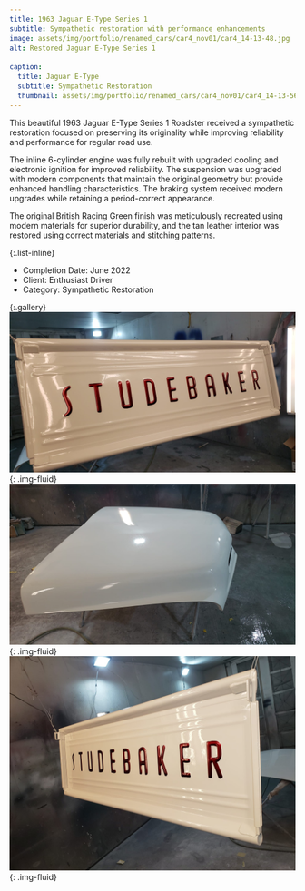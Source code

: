 ```yaml
---
title: 1963 Jaguar E-Type Series 1
subtitle: Sympathetic restoration with performance enhancements
image: assets/img/portfolio/renamed_cars/car4_nov01/car4_14-13-48.jpg
alt: Restored Jaguar E-Type Series 1

caption:
  title: Jaguar E-Type
  subtitle: Sympathetic Restoration
  thumbnail: assets/img/portfolio/renamed_cars/car4_nov01/car4_14-13-56.jpg
---
```

This beautiful 1963 Jaguar E-Type Series 1 Roadster received a sympathetic restoration focused on preserving its originality while improving reliability and performance for regular road use.

The inline 6-cylinder engine was fully rebuilt with upgraded cooling and electronic ignition for improved reliability. The suspension was upgraded with modern components that maintain the original geometry but provide enhanced handling characteristics. The braking system received modern upgrades while retaining a period-correct appearance.

The original British Racing Green finish was meticulously recreated using modern materials for superior durability, and the tan leather interior was restored using correct materials and stitching patterns.

{:.list-inline}

- Completion Date: June 2022
- Client: Enthusiast Driver
- Category: Sympathetic Restoration

{:.gallery}
![car4_14-13-48](assets/img/portfolio/renamed_cars/car4_nov01/car4_14-13-48.jpg){: .img-fluid}
![car4_14-13-56](assets/img/portfolio/renamed_cars/car4_nov01/car4_14-13-56.jpg){: .img-fluid}
![car4_14-14-04](assets/img/portfolio/renamed_cars/car4_nov01/car4_14-14-04.jpg){: .img-fluid}
